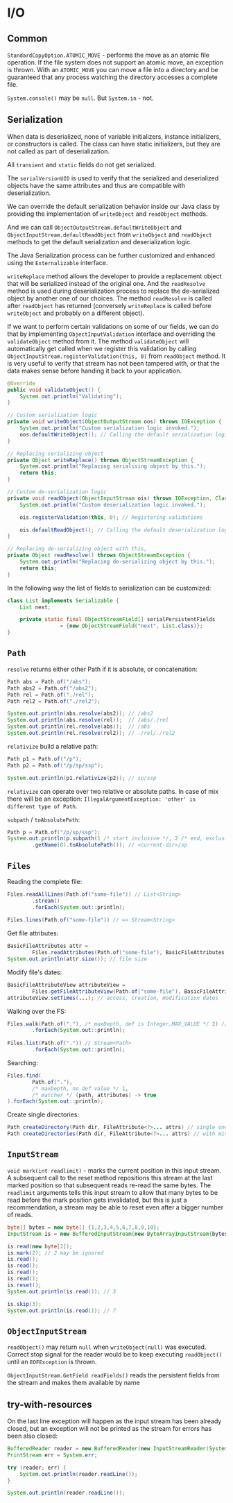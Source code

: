 # I/O

## Common

`StandardCopyOption.ATOMIC_MOVE` - performs the move as an atomic file operation. If the file system does not support an atomic move, an exception is thrown. With an `ATOMIC_MOVE` you can move a file into a directory and be guaranteed that any process watching the directory accesses a complete file.

`System.console()` may be `null`. But `System.in` - not.

## Serialization

When data is deserialized, none of variable initializers, instance initializers, or constructors is called. The class can have static initializers, but they are not called as part of deserialization.

All `transient` and `static` fields do not get serialized.

The `serialVersionUID` is used to verify that the serialized and deserialized objects have the same attributes and thus are compatible with deserialization.

We can override the default serialization behavior inside our Java class by providing the implementation of `writeObject` and `readObject` methods.

And we can call `ObjectOutputStream.defaultWriteObject` and `ObjectInputStream.defaultReadObject` from `writeObject` and `readObject` methods to get the default serialization and deserialization logic.

The Java Serialization process can be further customized and enhanced using the `Externalizable` interface.

`writeReplace` method allows the developer to provide a replacement object that will be serialized instead of the original one. And the `readResolve` method is used during deserialization process to replace the de-serialized object by another one of our choices. The method `readResolve` is called after `readObject` has returned \(conversely `writeReplace` is called before `writeObject` and probably on a different object\).

If we want to perform certain validations on some of our fields, we can do that by implementing `ObjectInputValidation` interface and overriding the `validateObject` method from it. The method `validateObject` will automatically get called when we register this validation by calling `ObjectInputStream.registerValidation(this, 0)` from `readObject` method. It is very useful to verify that stream has not been tampered with, or that the data makes sense before handing it back to your application.

```java
@Override
public void validateObject() {
    System.out.println("Validating");
}

// Custom serialization logic
private void writeObject(ObjectOutputStream oos) throws IOException {
    System.out.println("Custom serialization logic invoked.");
    oos.defaultWriteObject(); // Calling the default serialization logic
}

// Replacing serializing object
private Object writeReplace() throws ObjectStreamException {
    System.out.println("Replacing serialising object by this.");
    return this;
}

// Custom de-serialization logic
private void readObject(ObjectInputStream ois) throws IOException, ClassNotFoundException {
    System.out.println("Custom deserialization logic invoked.");

    ois.registerValidation(this, 0); // Registering validations

    ois.defaultReadObject(); // Calling the default deserialization logic.
}

// Replacing de-serializing object with this,
private Object readResolve() throws ObjectStreamException {
    System.out.println("Replacing de-serializing object by this.");
    return this;
}
```

In the following way the list of fields to serialization can be customized:

```java
class List implements Serializable {
    List next;

    private static final ObjectStreamField[] serialPersistentFields
                 = {new ObjectStreamField("next", List.class)};
}
```

## `Path`

`resolve` returns either other Path if it is absolute, or concatenation:

```java
Path abs = Path.of("/abs");
Path abs2 = Path.of("/abs2");
Path rel = Path.of("./rel");
Path rel2 = Path.of("./rel2");

System.out.println(abs.resolve(abs2)); // /abs2
System.out.println(abs.resolve(rel));  // /abs/./rel
System.out.println(rel.resolve(abs));  // /abs
System.out.println(rel.resolve(rel2)); // ./rel/./rel2
```

`relativize` build a relative path:

```java
Path p1 = Path.of("/p");
Path p2 = Path.of("/p/sp/ssp");

System.out.println(p1.relativize(p2)); // sp/ssp
```

`relativize` can operate over two relative or absolute paths. In case of mix there will be an exception: `IllegalArgumentException: 'other' is different type of Path`.

`subpath` / `toAbsolutePath`:

```java
Path p = Path.of("/p/sp/ssp");
System.out.println(p.subpath(1 /* start inclusive */, 2 /* end, exclusive */)
        .getName(0).toAbsolutePath()); // <current-dir>/sp
```

## `Files`

Reading the complete file:

```java
Files.readAllLines(Path.of("some-file")) // List<String>
        .stream()
        .forEach(System.out::println);
        
Files.lines(Path.of("some-file")) // => Stream<String>
```

Get file attributes:

```java
BasicFileAttributes attr = 
        Files.readAttributes(Path.of("some-file"), BasicFileAttributes.class);
System.out.println(attr.size()); // file size
```

Modify file's dates:

```java
BasicFileAttributeView attributeView = 
        Files.getFileAttributeView(Path.of("some-file"), BasicFileAttributeView.class);
attributeView.setTimes(...); // access, creation, modification dates
```

Walking over the FS:

```java
Files.walk(Path.of("."), /* maxDepth, def is Integer.MAX_VALUE */ 2) // Stream<Path>
        .forEach(System.out::println);
        
Files.list(Path.of(".")) // Stream<Path>
        .forEach(System.out::println);
```

Searching:

```java
Files.find(
        Path.of("."),
        /* maxDepth, no def value */ 1,
        /* matcher */ (path, attributes) -> true
).forEach(System.out::println);
```

Create single directories:

```java
Path createDirectory(Path dir, FileAttribute<?>... attrs) // single one
Path createDirectories(Path dir, FileAttribute<?>... attrs) // with missing parents
```

## `InputStream`

`void mark(int readlimit)` - marks the current position in this input stream. A subsequent call to the reset method repositions this stream at the last marked position so that subsequent reads re-read the same bytes. The `readlimit` arguments tells this input stream to allow that many bytes to be read before the mark position gets invalidated, but this is just a recommendation, a stream may be able to reset even after a bigger number of reads.

```java
byte[] bytes = new byte[] {1,2,3,4,5,6,7,8,9,10};
InputStream is = new BufferedInputStream(new ByteArrayInputStream(bytes));

is.read(new byte[2]);
is.mark(2); // 2 may be ignored
is.read();
is.read();
is.read();
is.read();
is.reset();
System.out.println(is.read()); // 3

is.skip(3);
System.out.println(is.read()); // 7
```

## `ObjectInputStream`

`readObject()` may return `null` when `writeObject(null)` was executed. Correct stop signal for the reader would be to keep executing `readObject()` until an `EOFException` is thrown.

`ObjectInputStream.GetField readFields()` reads the persistent fields from the stream and makes them available by name

## try-with-resources

On the last line exception will happen as the input stream has been already closed, but an exception will not be printed as the stream for errors has been also closed:

```java
BufferedReader reader = new BufferedReader(new InputStreamReader(System.in));
PrintStream err = System.err;

try (reader; err) {
    System.out.println(reader.readLine());
}

System.out.println(reader.readLine());
```

